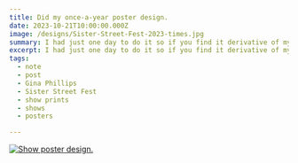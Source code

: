 ```yaml
---
title: Did my once-a-year poster design.
date: 2023-10-21T10:00:00.000Z
image: /designs/Sister-Street-Fest-2023-times.jpg
summary: I had just one day to do it so if you find it derivative of my early works maybe that's why.
excerpt: I had just one day to do it so if you find it derivative of my early works maybe that's why.
tags:
  - note 
  - post
  - Gina Phillips
  - Sister Street Fest
  - show prints
  - shows
  - posters

---
```


[![Show poster design.](/static/img/designs/Sister-Street-Fest-2023-times.jpg?nf_resize=smartcrop&w=260&h=260)](/static/img/designs/Sister-Street-Fest-2023-times.jpg)